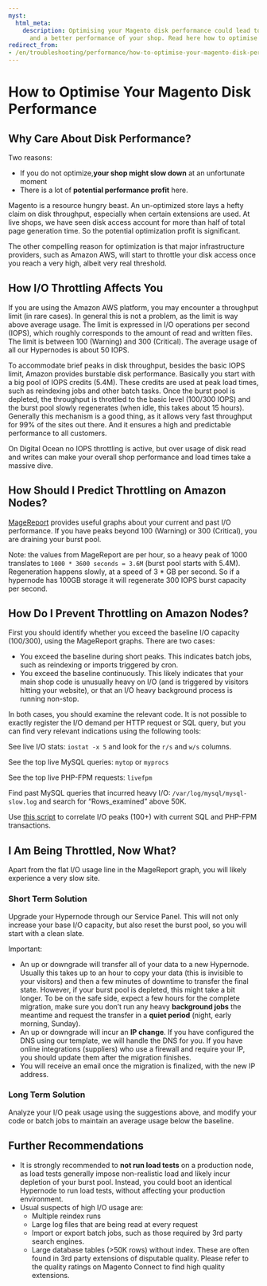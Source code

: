 ```yaml
---
myst:
  html_meta:
    description: Optimising your Magento disk performance could lead to higher speed
      and a better performance of your shop. Read here how to optimise it on Hypernode.
redirect_from:
- /en/troubleshooting/performance/how-to-optimise-your-magento-disk-performance/
---
```


<!-- source: https://support.hypernode.com/en/troubleshooting/performance/how-to-optimise-your-magento-disk-performance/ -->

# How to Optimise Your Magento Disk Performance

## Why Care About Disk Performance?

Two reasons:

- If you do not optimize,**your shop might slow down** at an unfortunate moment
- There is a lot of **potential performance profit** here.

Magento is a resource hungry beast. An un-optimized store lays a hefty claim on disk throughput, especially when certain extensions are used. At live shops, we have seen disk access account for more than half of total page generation time. So the potential optimization profit is significant.

The other compelling reason for optimization is that major infrastructure providers, such as Amazon AWS, will start to throttle your disk access once you reach a very high, albeit very real threshold.

## How I/O Throttling Affects You

If you are using the Amazon AWS platform, you may encounter a throughput limit (in rare cases). In general this is not a problem, as the limit is way above average usage. The limit is expressed in I/O operations per second (IOPS), which roughly corresponds to the amount of read and written files. The limit is between 100 (Warning) and 300 (Critical). The average usage of all our Hypernodes is about 50 IOPS.

To accommodate brief peaks in disk throughput, besides the basic IOPS limit, Amazon provides burstable disk performance. Basically you start with a big pool of IOPS credits (5.4M). These credits are used at peak load times, such as reindexing jobs and other batch tasks. Once the burst pool is depleted, the throughput is throttled to the basic level (100/300 IOPS) and the burst pool slowly regenerates (when idle, this takes about 15 hours). Generally this mechanism is a good thing, as it allows very fast throughput for 99% of the sites out there. And it ensures a high and predictable performance to all customers.

On Digital Ocean no IOPS throttling is active, but over usage of disk read and writes can make your overall shop performance and load times take a massive dive.

## How Should I Predict Throttling on Amazon Nodes?

[MageReport](https://www.magereport.com/) provides useful graphs about your current and past I/O performance. If you have peaks beyond 100 (Warning) or 300 (Critical), you are draining your burst pool.

Note: the values from MageReport are per hour, so a heavy peak of 1000 translates to `1000 * 3600 seconds = 3.6M` (burst pool starts with 5.4M). Regeneration happens slowly, at a speed of 3 * GB per second. So if a hypernode has 100GB storage it will regenerate 300 IOPS burst capacity per second.

## How Do I Prevent Throttling on Amazon Nodes?

First you should identify whether you exceed the baseline I/O capacity (100/300), using the MageReport graphs. There are two cases:

- You exceed the baseline during short peaks. This indicates batch jobs, such as reindexing or imports triggered by cron.
- You exceed the baseline continuously. This likely indicates that your main shop code is unusually heavy on I/O (and is triggered by visitors hitting your website), or that an I/O heavy background process is running non-stop.

In both cases, you should examine the relevant code. It is not possible to exactly register the I/O demand per HTTP request or SQL query, but you can find very relevant indications using the following tools:

See live I/O stats: `iostat -x 5` and look for the `r/s` and `w/s` columns.

See the top live MySQL queries: `mytop` or `myprocs`

See the top live PHP-FPM requests: `livefpm`

Find past MySQL queries that incurred heavy I/O: `/var/log/mysql/mysql-slow.log` and search for “Rows_examined” above 50K.

Use [this script](https://gist.github.com/hn-support/66daf5aef6dfae0724c9b69b87d0b170) to correlate I/O peaks (100+) with current SQL and PHP-FPM transactions.

## I Am Being Throttled, Now What?

Apart from the flat I/O usage line in the MageReport graph, you will likely experience a very slow site.

### Short Term Solution

Upgrade your Hypernode through our Service Panel. This will not only increase your base I/O capacity, but also reset the burst pool, so you will start with a clean slate.

Important:

- An up or downgrade will transfer all of your data to a new Hypernode. Usually this takes up to an hour to copy your data (this is invisible to your visitors) and then a few minutes of downtime to transfer the final state. However, if your burst pool is depleted, this might take a bit longer. To be on the safe side, expect a few hours for the complete migration, make sure you don’t run any heavy **background jobs** the meantime and request the transfer in a **quiet period** (night, early morning, Sunday).
- An up or downgrade will incur an **IP change**. If you have configured the DNS using our template, we will handle the DNS for you. If you have online integrations (suppliers) who use a firewall and require your IP, you should update them after the migration finishes.
- You will receive an email once the migration is finalized, with the new IP address.

### Long Term Solution

Analyze your I/O peak usage using the suggestions above, and modify your code or batch jobs to maintain an average usage below the baseline.

## Further Recommendations

- It is strongly recommended to **not run load tests** on a production node, as load tests generally impose non-realistic load and likely incur depletion of your burst pool. Instead, you could boot an identical Hypernode to run load tests, without affecting your production environment.
- Usual suspects of high I/O usage are:
  - Multiple reindex runs
  - Large log files that are being read at every request
  - Import or export batch jobs, such as those required by 3rd party search engines.
  - Large database tables (>50K rows) without index. These are often found in 3rd party extensions of disputable quality. Please refer to the quality ratings on Magento Connect to find high quality extensions.
